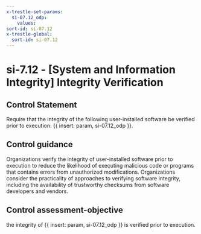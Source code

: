 ```yaml
---
x-trestle-set-params:
  si-07.12_odp:
    values:
sort-id: si-07.12
x-trestle-global:
  sort-id: si-07.12
---
```


# si-7.12 - \[System and Information Integrity\] Integrity Verification

## Control Statement

Require that the integrity of the following user-installed software be verified prior to execution: {{ insert: param, si-07.12_odp }}.

## Control guidance

Organizations verify the integrity of user-installed software prior to execution to reduce the likelihood of executing malicious code or programs that contains errors from unauthorized modifications. Organizations consider the practicality of approaches to verifying software integrity, including the availability of trustworthy checksums from software developers and vendors.

## Control assessment-objective

the integrity of {{ insert: param, si-07.12_odp }} is verified prior to execution.
